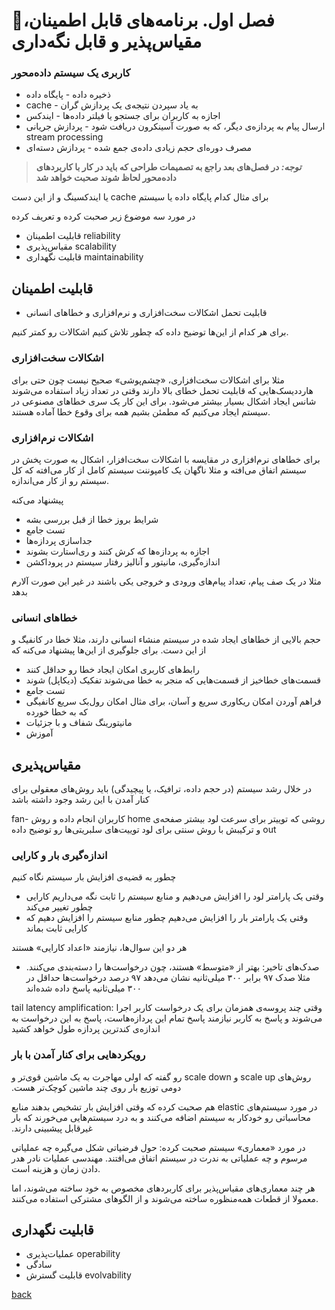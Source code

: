 # 🚧فصل اول. برنامه‌های قابل اطمینان، مقیاس‌پذیر و قابل نگه‌داری

### کاربری یک سیستم داده‌محور
- ذخیره داده - پایگاه داده
- ‫به یاد سپردن نتیجه‌ی یک پردازش گران - cache
- اجازه به کاربران برای جستجو یا فیلتر داده‌ها - ایندکس
- ‫ارسال پیام به پردازه‌ی دیگر، که به صورت آسینکرون دریافت شود - پردازش جریانی stream processing
- مصرف دوره‌ای حجم زیادی داده‌ی جمع شده - پردازش دسته‌ای

> **_توجه:_ در فصل‌های بعد راجع به تصمیمات طراحی که باید در کار با کاربردهای داده‌محور لحاظ شوند صحبت خواهد شد**

‫برای مثال کدام پایگاه داده یا سیستم cache یا ایندکسینگ و از این دست


در مورد سه موضوع زیر صحبت کرده و تعریف کرده
- قابلیت اطمینان reliability
- مقیاس‌پذیری scalability
- قابلیت نگهداری maintainability

## قابلیت اطمینان
- قابلیت تحمل اشکالات سخت‌افزاری و نرم‌افزاری و خطاهای انسانی

برای هر کدام از این‌ها توضیح داده که چطور تلاش کنیم اشکالات رو کمتر کنیم.

### اشکالات سخت‌افزاری
مثلا برای اشکالات سخت‌افزاری، «چشم‌پوشی» صحیح نیست چون حتی برای هارددیسک‌هایی که قابلیت تحمل خطای بالا دارند وقتی در تعداد زیاد استفاده می‌شوند شانس ایجاد اشکال بسیار بیشتر می‌شود. برای این کار یک سری خطاهای مصنوعی در سیستم ایجاد می‌کنیم که مطمئن بشیم همه برای وقوع خطا آماده هستند.

### اشکالات نرم‌افزاری
برای خطاهای نرم‌افزاری در مقایسه با اشکالات سخت‌افزار، اشکال به صورت پخش در سیستم اتفاق می‌افته و مثلا ناگهان یک کامپوننت سیستم کامل از کار می‌افته که کل سیستم رو از کار می‌اندازه.

پیشنهاد می‌کنه
- شرایط بروز خطا از قبل بررسی بشه
- تست جامع
- جداسازی پردازه‌ها
- اجازه به پردازه‌ها که کرش کنند و ری‌استارت بشوند
- اندازه‌گیری، مانیتور و آنالیز رفتار سیستم در پروداکشن

مثلا در یک صف پیام، تعداد پیام‌های ورودی و خروجی یکی باشند در غیر این صورت آلارم بدهد

### خطاهای انسانی
حجم بالایی از خطاهای ایجاد شده در سیستم منشاء انسانی دارند، مثلا خطا در کانفیگ و از این دست. برای جلوگیری از این‌ها پیشنهاد می‌کنه که
- رابط‌های کاربری امکان ایجاد خطا رو حداقل کنند
- قسمت‌های خطاخیز از قسمت‌هایی که منجر به خطا می‌شوند تفکیک (دیکاپل) شوند
- تست جامع
- فراهم آوردن امکان ریکاوری سریع و آسان، برای مثال امکان رول‌بک سریع کانفیگی که به خطا خورده
- مانیتورینگ شفاف و با جزئیات
- آموزش


## مقیاس‌پذیری
در خلال رشد سیستم (در حجم داده، ترافیک، یا پیچیدگی) باید روش‌های معقولی برای کنار آمدن با این رشد وجود داشته باشد

‫روشی که توییتر برای سرعت لود بیشتر صفحه‌ی home کاربران انجام داده و روش fan-out و ترکیبش با روش سنتی برای لود توییت‌های سلبریتی‌ها رو توضیح داده

### اندازه‌گیری بار و کارایی
چطور به قضیه‌ی افزایش بار سیستم نگاه کنیم
- وقتی یک پارامتر لود را افزایش می‌دهیم و منابع سیستم را ثابت نگه می‌داریم کارایی چطور تغییر می‌کند
- وقتی یک پارامتر بار را افزایش می‌دهیم چطور منابع سیستم را افزایش دهیم که کارایی ثابت بماند

هر دو این سوال‌ها، نیازمند «اعداد کارایی» هستند

- صدک‌های تاخیر: بهتر از «متوسط» هستند، چون درخواست‌ها را دسته‌بندی می‌کنند. مثلا صدک ۹۷ برابر ۳۰۰ میلی‌ثانیه نشان می‌دهد ۹۷ درصد درخواست‌ها حداقل در ۳۰۰ میلی‌ثانیه پاسخ داده شده‌اند

tail latency amplification: وقتی چند پروسه‌ی همزمان برای یک درخواست کاربر اجرا می‌شوند و پاسخ به کاربر نیازمند پاسخ تمام این پردازه‌هاست، پاسخ به این درخواست به اندازه‌ی کندترین پردازه طول خواهد کشید

### رویکردهایی برای کنار آمدن با بار
‫روش‌های scale up و scale down رو گفته که اولی مهاجرت به یک ماشین قوی‌تر و دومی توزیع بار روی چند ماشین کوچک‌تر هست.

‫در مورد سیستم‌های elastic هم صحبت کرده که وقتی افزایش بار تشخیص بدهند منابع محاسباتی رو خودکار به سیستم اضافه می‌کنند و به درد سیستم‌هایی می‌خورند که بار غیرقابل پیشبینی دارند.

در مورد «معماری» سیستم صحبت کرده: حول فرضیاتی شکل می‌گیره چه عملیاتی مرسوم و چه عملیاتی به ندرت در سیستم اتفاق می‌افتند.
مهندسی عملیات نادر هدر دادن زمان و هزینه است.

هر چند معماری‌های مقیاس‌پذیر برای کاربردهای مخصوص به خود ساخته می‌شوند، اما معمولا از قطعات همه‌منظوره ساخته می‌شوند و از الگوهای مشترکی استفاده می‌کنند.

## قابلیت نگهداری
- عملیات‌پذیری operability
- سادگی
- قابلیت گسترش evolvability


[back](README.md)